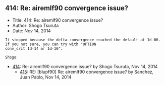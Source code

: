 ## 414: Re: airemlf90 convergence issue?

- Title: 414: Re: airemlf90 convergence issue?
- Author: Shogo Tsuruta
- Date: Nov 14, 2014
```
It stopped because the delta convergence reached the default at 1d-06. If you not sure, you can try with "OPTION
conv_crit 1d-14 or 1d-16".

Shogo
```

- [414](0414.md): Re: airemlf90 convergence issue? by Shogo Tsuruta, Nov 14, 2014
    - [415](0415.md): RE: [blupf90] Re: airemlf90 convergence issue? by Sanchez, Juan Pablo, Nov 14, 2014
